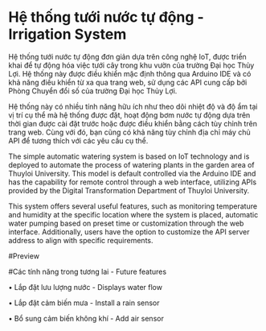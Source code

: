 # Hệ thống tưới nước tự động - Irrigation System
Hệ thống tưới nước tự động đơn giản dựa trên công nghệ IoT, được triển khai để tự động hóa việc tưới cây trong khu vườn của trường Đại học Thủy Lợi. Hệ thống này được điều khiển mặc định thông qua Arduino IDE và có khả năng điều khiển từ xa qua trang web, sử dụng các API cung cấp bởi Phòng Chuyển đổi số của trường Đại học Thủy Lợi.

Hệ thống này có nhiều tính năng hữu ích như theo dõi nhiệt độ và độ ẩm tại vị trí cụ thể mà hệ thống được đặt, hoạt động bơm nước tự động dựa trên thời gian được cài đặt trước hoặc được điều khiển bằng cách tùy chỉnh trên trang web. Cùng với đó, bạn cũng có khả năng tùy chỉnh địa chỉ máy chủ API để tương thích với các yêu cầu cụ thể.

The simple automatic watering system is based on IoT technology and is deployed to automate the process of watering plants in the garden area of Thuyloi University. This model is default controlled via the Arduino IDE and has the capability for remote control through a web interface, utilizing APIs provided by the Digital Transformation Department of Thuyloi University.

This system offers several useful features, such as monitoring temperature and humidity at the specific location where the system is placed, automatic water pumping based on preset time or customization through the web interface. Additionally, users have the option to customize the API server address to align with specific requirements.

#Preview


#Các tính năng trong tương lai - Future features

•	Lắp đặt lưu lượng nước - Displays water flow

•	Lắp đặt cảm biến mưa - Install a rain sensor

•	Bổ sung cảm biến không khí - Add air sensor
